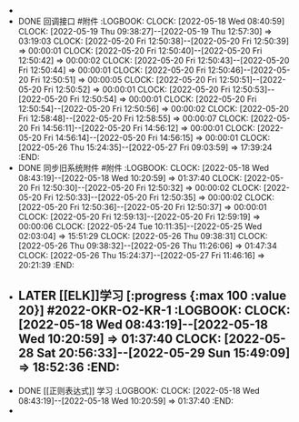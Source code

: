 -
- DONE 回调接口 #附件
  :LOGBOOK:
  CLOCK: [2022-05-18 Wed 08:40:59]
  CLOCK: [2022-05-19 Thu 09:38:27]--[2022-05-19 Thu 12:57:30] =>  03:19:03
  CLOCK: [2022-05-20 Fri 12:50:38]--[2022-05-20 Fri 12:50:39] =>  00:00:01
  CLOCK: [2022-05-20 Fri 12:50:40]--[2022-05-20 Fri 12:50:42] =>  00:00:02
  CLOCK: [2022-05-20 Fri 12:50:43]--[2022-05-20 Fri 12:50:44] =>  00:00:01
  CLOCK: [2022-05-20 Fri 12:50:46]--[2022-05-20 Fri 12:50:51] =>  00:00:05
  CLOCK: [2022-05-20 Fri 12:50:51]--[2022-05-20 Fri 12:50:52] =>  00:00:01
  CLOCK: [2022-05-20 Fri 12:50:53]--[2022-05-20 Fri 12:50:54] =>  00:00:01
  CLOCK: [2022-05-20 Fri 12:50:54]--[2022-05-20 Fri 12:50:56] =>  00:00:02
  CLOCK: [2022-05-20 Fri 12:58:48]--[2022-05-20 Fri 12:58:55] =>  00:00:07
  CLOCK: [2022-05-20 Fri 14:56:11]--[2022-05-20 Fri 14:56:12] =>  00:00:01
  CLOCK: [2022-05-20 Fri 14:56:14]--[2022-05-20 Fri 14:56:15] =>  00:00:01
  CLOCK: [2022-05-26 Thu 15:24:35]--[2022-05-27 Fri 09:03:59] =>  17:39:24
  :END:
- DONE 同步旧系统附件 #附件
  :LOGBOOK:
  CLOCK: [2022-05-18 Wed 08:43:19]--[2022-05-18 Wed 10:20:59] =>  01:37:40
  CLOCK: [2022-05-20 Fri 12:50:30]--[2022-05-20 Fri 12:50:32] =>  00:00:02
  CLOCK: [2022-05-20 Fri 12:50:33]--[2022-05-20 Fri 12:50:35] =>  00:00:02
  CLOCK: [2022-05-20 Fri 12:50:36]--[2022-05-20 Fri 12:50:37] =>  00:00:01
  CLOCK: [2022-05-20 Fri 12:59:13]--[2022-05-20 Fri 12:59:19] =>  00:00:06
  CLOCK: [2022-05-24 Tue 10:11:35]--[2022-05-25 Wed 02:03:04] =>  15:51:29
  CLOCK: [2022-05-26 Thu 09:38:31]
  CLOCK: [2022-05-26 Thu 09:38:32]--[2022-05-26 Thu 11:26:06] =>  01:47:34
  CLOCK: [2022-05-26 Thu 15:24:37]--[2022-05-27 Fri 11:46:16] =>  20:21:39
  :END:
- LATER [[ELK]]学习 [:progress {:max 100 :value 20}] #2022-OKR-O2-KR-1
  :LOGBOOK:
  CLOCK: [2022-05-18 Wed 08:43:19]--[2022-05-18 Wed 10:20:59] =>  01:37:40
  CLOCK: [2022-05-28 Sat 20:56:33]--[2022-05-29 Sun 15:49:09] =>  18:52:36
  :END:
	-
- DONE [[正则表达式]] 学习
  :LOGBOOK:
  CLOCK: [2022-05-18 Wed 08:43:19]--[2022-05-18 Wed 10:20:59] =>  01:37:40
  :END:
-
